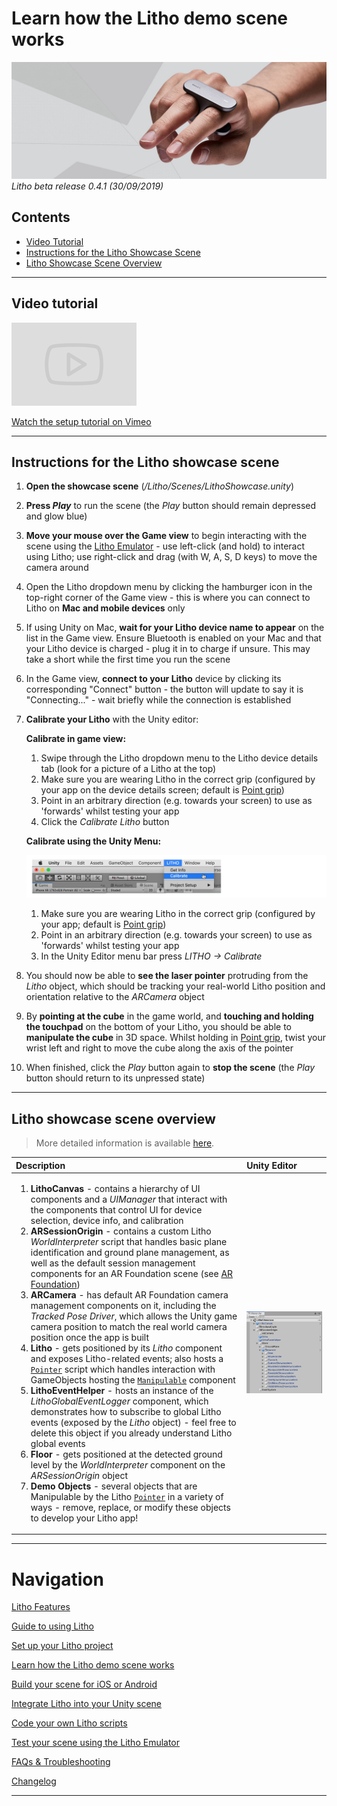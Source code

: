 # Learn how the Litho demo scene works

[![Banner image](../Images/banner.jpg)](#)
_Litho beta release 0.4.1 (30/09/2019)_

## Contents

* [Video Tutorial](#video-tutorial)
* [Instructions for the Litho Showcase Scene](#instructions-for-the-litho-showcase-scene)
* [Litho Showcase Scene Overview](#litho-showcase-scene-overview)

---

## Video tutorial

<a href="https://vimeo.com/361262684#t=171s" target="_blank">![Link to video](../Images/Icons/vimeo_small.png)

Watch the setup tutorial on Vimeo</a>

---

## Instructions for the Litho showcase scene

1. **Open the showcase scene** (_/Litho/Scenes/LithoShowcase.unity_)

2. **Press _Play_** to run the scene (the _Play_ button should remain depressed and glow blue)

3. **Move your mouse over the Game view** to begin interacting with the scene using the [Litho Emulator](../Features/LithoEmulator.md) - use left-click (and hold) to interact using Litho; use right-click and drag (with W, A, S, D keys) to move the camera around

4. Open the Litho dropdown menu by clicking the hamburger icon in the top-right corner of the Game view - this is where you can connect to Litho on **Mac and mobile devices** only

5. If using Unity on Mac, **wait for your Litho device name to appear** on the list in the Game view. Ensure Bluetooth is enabled on your Mac and that your Litho device is charged - plug it in to charge if unsure. This may take a short while the first time you run the scene

4. In the Game view, **connect to your Litho** device by clicking its corresponding "Connect" button - the button will update to say it is "Connecting..." - wait briefly while the connection is established

5. **Calibrate your Litho** with the Unity editor:

    **Calibrate in game view:**
    1. Swipe through the Litho dropdown menu to the Litho device details tab (look for a picture of a Litho at the top)
    2. Make sure you are wearing Litho in the correct grip (configured by your app on the device details screen; default is [Point grip](UsingLitho.md#litho-grips))
    3. Point in an arbitrary direction (e.g. towards your screen) to use as 'forwards' whilst testing your app
    4. Click the _Calibrate Litho_ button

    **Calibrate using the Unity Menu:**

    [![Calibrate using the LITHO menu](../Images/Editor/CalibrateMenu.png)](#)
    1. Make sure you are wearing Litho in the correct grip (configured by your app; default is [Point grip](UsingLitho.md#litho-grips))
    2. Point in an arbitrary direction (e.g. towards your screen) to use as 'forwards' whilst testing your app
    3. In the Unity Editor menu bar press _LITHO -> Calibrate_

6. You should now be able to **see the laser pointer** protruding from the _Litho_ object, which should be tracking your real-world Litho position and orientation relative to the _ARCamera_ object

7. By **pointing at the cube** in the game world, and **touching and holding the touchpad** on the bottom of your Litho, you should be able to **manipulate the cube** in 3D space. Whilst holding in [Point grip](UsingLitho.md#litho-grips), twist your wrist left and right to move the cube along the axis of the pointer

8. When finished, click the _Play_ button again to **stop the scene** (the _Play_ button should return to its unpressed state)

---


## Litho showcase scene overview

>More detailed information is available [here](UnityIntegration.md#).

| Description | Unity Editor |
| :--- | :--- |
|<ol> <li> **LithoCanvas** \- contains a hierarchy of UI components and a _UIManager_ that interact with the components that control UI for device selection, device info, and calibration </li> <li> **ARSessionOrigin** \- contains a custom Litho _WorldInterpreter_ script that handles basic plane identification and ground plane management, as well as the default session management components for an AR Foundation scene (see [AR Foundation](https://docs.unity3d.com/Packages/com.unity.xr.arfoundation@2.0/manual/index.html)) </li> <li> **ARCamera** \- has default AR Foundation camera management components on it, including the _Tracked Pose Driver_, which allows the Unity game camera position to match the real world camera position once the app is built </li> <li> **Litho** \- gets positioned by its _Litho_ component and exposes Litho-related events; also hosts a [`Pointer`](UnityScripting.md#pointer) script which handles interaction with GameObjects hosting the [`Manipulable`](UnityScripting.md#manipulable) component </li> <li> **LithoEventHelper** \- hosts an instance of the _LithoGlobalEventLogger_ component, which demonstrates how to subscribe to global Litho events (exposed by the _Litho_ object) - feel free to delete this object if you already understand Litho global events </li> <li> **Floor** \- gets positioned at the detected ground level by the _WorldInterpreter_ component on the _ARSessionOrigin_ object </li> <li> **Demo Objects** \- several objects that are Manipulable by the Litho [`Pointer`](UnityScripting.md#pointer) in a variety of ways - remove, replace, or modify these objects to develop your Litho app! </li> </ol> | [![Scene overview](../Images/Editor/ShowcaseSceneOverview.png)](#) |

---

# Navigation

[Litho Features](../Features/README.md)

[Guide to using Litho](UsingLitho.md)

[Set up your Litho project](ProjectSetup.md)

[Learn how the Litho demo scene works](DemoScene.md)

[Build your scene for iOS or Android](BuildInstructions.md)

[Integrate Litho into your Unity scene](UnityIntegration.md)

[Code your own Litho scripts](UnityScripting.md)

[Test your scene using the Litho Emulator](../Features/LithoEmulator.md)

[FAQs & Troubleshooting](FAQ.md)

[Changelog](../Changelog.md)

---
